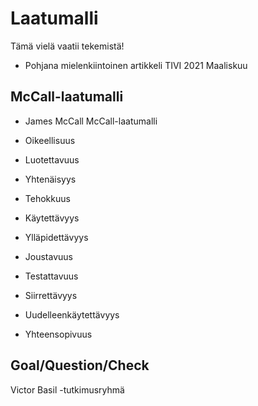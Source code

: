 # Laatumalli

Tämä vielä vaatii tekemistä!

* Pohjana mielenkiintoinen artikkeli TIVI 2021 Maaliskuu

## McCall-laatumalli

* James McCall McCall-laatumalli

* Oikeellisuus
* Luotettavuus
* Yhtenäisyys
* Tehokkuus
* Käytettävyys
* Ylläpidettävyys
* Joustavuus
* Testattavuus
* Siirrettävyys
* Uudelleenkäytettävyys
* Yhteensopivuus

## Goal/Question/Check

Victor Basil -tutkimusryhmä
